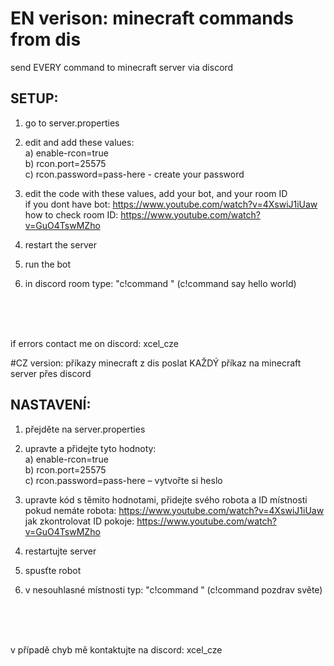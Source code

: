 # EN verison: minecraft commands from dis
send EVERY command to minecraft server via discord


## SETUP:
1) go to server.properties <br>
2) edit and add these values:<br>
    a) enable-rcon=true<br>
    b) rcon.port=25575<br>
    c) rcon.password=pass-here - create your password<br>
3) edit the code with these values, add your bot, and your room ID<br>
    if you dont have bot:         https://www.youtube.com/watch?v=4XswiJ1iUaw<br>
    how to check room ID:         https://www.youtube.com/watch?v=GuO4TswMZho<br>

4) restart the server<br>
5) run the bot<br>
5) in discord room type: "c!command <command>" (c!command say hello world)<br>

<br>
<br>
<br>



if errors contact me on discord: xcel_cze


#CZ version: příkazy minecraft z dis
poslat KAŽDÝ příkaz na minecraft server přes discord


## NASTAVENÍ:
1) přejděte na server.properties <br>
2) upravte a přidejte tyto hodnoty:<br>
 a) enable-rcon=true<br>
 b) rcon.port=25575<br>
 c) rcon.password=pass-here – vytvořte si heslo<br>
3) upravte kód s těmito hodnotami, přidejte svého robota a ID místnosti<br>
 pokud nemáte robota: https://www.youtube.com/watch?v=4XswiJ1iUaw<br>
 jak zkontrolovat ID pokoje: https://www.youtube.com/watch?v=GuO4TswMZho<br>

4) restartujte server<br>
5) spusťte robot<br>
5) v nesouhlasné místnosti typ: "c!command <command>" (c!command pozdrav světe)<br>

<br>
<br>
<br>



v případě chyb mě kontaktujte na discord: xcel_cze
